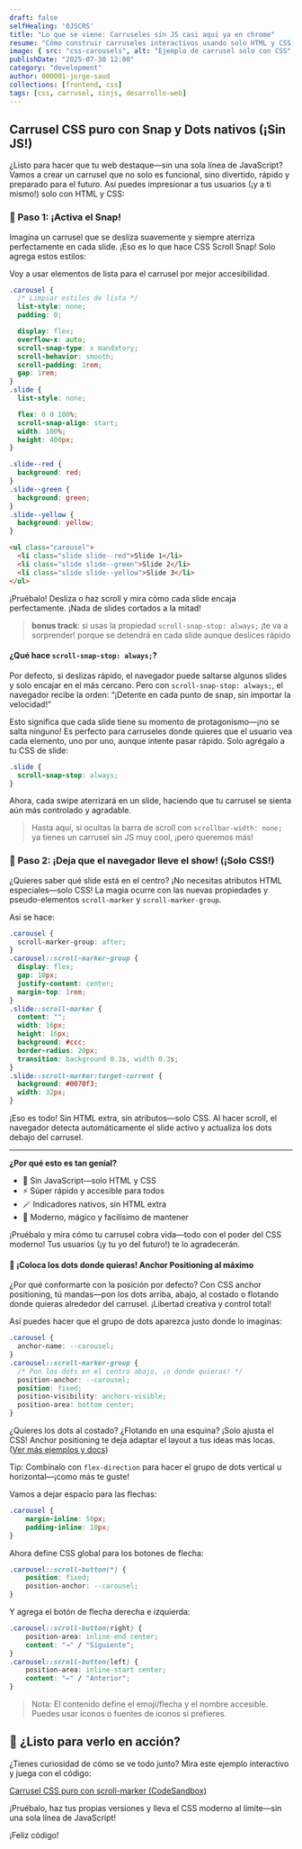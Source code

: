```yaml
---
draft: false
selfHealing: '0JSCRS'
title: "Lo que se viene: Carruseles sin JS casi aqui ya en chrome"
resume: "Cómo construir carruseles interactivos usando solo HTML y CSS, gracias a las nuevas propiedades scroll-marker y scroll-marker-group."
image: { src: "css-carousels", alt: "Ejemplo de carrusel solo con CSS" }
publishDate: "2025-07-30 12:00"
category: "development"
author: 000001-jorge-saud
collections: [frontend, css]
tags: [css, carrusel, sinjs, desarrollo-web]
---
```


## Carrusel CSS puro con Snap y Dots nativos (¡Sin JS!)

¿Listo para hacer que tu web destaque—sin una sola línea de JavaScript? Vamos a crear un carrusel que no solo es funcional, sino divertido, rápido y preparado para el futuro. Así puedes impresionar a tus usuarios (¡y a ti mismo!) solo con HTML y CSS:

### 🎢 Paso 1: ¡Activa el Snap!

Imagina un carrusel que se desliza suavemente y siempre aterriza perfectamente en cada slide. ¡Eso es lo que hace CSS Scroll Snap! Solo agrega estos estilos:

Voy a usar elementos de lista para el carrusel por mejor accesibilidad.

```css
.carousel {
  /* Limpiar estilos de lista */
  list-style: none;
  padding: 0;

  display: flex;
  overflow-x: auto;
  scroll-snap-type: x mandatory;
  scroll-behavior: smooth;
  scroll-padding: 1rem;
  gap: 1rem;
}
.slide {
  list-style: none;

  flex: 0 0 100%;
  scroll-snap-align: start;
  width: 100%;
  height: 400px;
}

.slide--red {
  background: red;
}
.slide--green {
  background: green;
}
.slide--yellow {
  background: yellow;
}
```

```html
<ul class="carousel">
  <li class="slide slide--red">Slide 1</li>
  <li class="slide slide--green">Slide 2</li>
  <li class="slide slide--yellow">Slide 3</li>
</ul>
```

¡Pruébalo! Desliza o haz scroll y mira cómo cada slide encaja perfectamente. ¡Nada de slides cortados a la mitad!

> **bonus track**: si usas la propiedad ```scroll-snap-stop: always;``` ¡te va a sorprender! porque se detendrá en cada slide aunque deslices rápido

#### ¿Qué hace `scroll-snap-stop: always;`?

Por defecto, si deslizas rápido, el navegador puede saltarse algunos slides y solo encajar en el más cercano. Pero con `scroll-snap-stop: always;`, el navegador recibe la orden: “¡Detente en cada punto de snap, sin importar la velocidad!”

Esto significa que cada slide tiene su momento de protagonismo—¡no se salta ninguno! Es perfecto para carruseles donde quieres que el usuario vea cada elemento, uno por uno, aunque intente pasar rápido. Solo agrégalo a tu CSS de slide:

```css
.slide {
  scroll-snap-stop: always;
}
```

Ahora, cada swipe aterrizará en un slide, haciendo que tu carrusel se sienta aún más controlado y agradable.

> Hasta aquí, si ocultas la barra de scroll con ```scrollbar-width: none;``` ya tienes un carrusel sin JS muy cool, ¡pero queremos más!

### 👀 Paso 2: ¡Deja que el navegador lleve el show! (¡Solo CSS!)

¿Quieres saber qué slide está en el centro? ¡No necesitas atributos HTML especiales—solo CSS! La magia ocurre con las nuevas propiedades y pseudo-elementos `scroll-marker` y `scroll-marker-group`.

Así se hace:

```css
.carousel {
  scroll-marker-group: after;
}
.carousel::scroll-marker-group {
  display: flex;
  gap: 10px;
  justify-content: center;
  margin-top: 1rem;
}
.slide::scroll-marker {
  content: "";
  width: 16px;
  height: 16px;
  background: #ccc;
  border-radius: 20px;
  transition: background 0.3s, width 0.3s;
}
.slide::scroll-marker:target-current {
  background: #0070f3;
  width: 32px;
}
```

¡Eso es todo! Sin HTML extra, sin atributos—solo CSS. Al hacer scroll, el navegador detecta automáticamente el slide activo y actualiza los dots debajo del carrusel.

---

**¿Por qué esto es tan genial?**

- 🚫 Sin JavaScript—solo HTML y CSS
- ⚡ Súper rápido y accesible para todos
- 🪄 Indicadores nativos, sin HTML extra
- 🤩 Moderno, mágico y facilísimo de mantener

¡Pruébalo y mira cómo tu carrusel cobra vida—todo con el poder del CSS moderno! Tus usuarios (¡y tu yo del futuro!) te lo agradecerán.

#### 🎯 ¡Coloca los dots donde quieras! Anchor Positioning al máximo

¿Por qué conformarte con la posición por defecto? Con CSS anchor positioning, tú mandas—pon los dots arriba, abajo, al costado o flotando donde quieras alrededor del carrusel. ¡Libertad creativa y control total!

Así puedes hacer que el grupo de dots aparezca justo donde lo imaginas:

```css
.carousel {
  anchor-name: --carousel;
}
.carousel::scroll-marker-group {
  /* Pon los dots en el centro abajo, ¡o donde quieras! */
  position-anchor: --carousel;
  position: fixed;
  position-visibility: anchors-visible;
  position-area: bottom center;
}
```

¿Quieres los dots al costado? ¿Flotando en una esquina? ¡Solo ajusta el CSS! Anchor positioning te deja adaptar el layout a tus ideas más locas. ([Ver más ejemplos y docs](https://developer.chrome.com/blog/anchor-positioning-api?hl=es-419))

Tip: Combínalo con `flex-direction` para hacer el grupo de dots vertical u horizontal—¡como más te guste!

Vamos a dejar espacio para las flechas:

```css
.carousel {
    margin-inline: 50px;
    padding-inline: 10px;
}
```

Ahora define CSS global para los botones de flecha:

```css
.carousel::scroll-button(*) {
    position: fixed;
    position-anchor: --carousel;
}
```

Y agrega el botón de flecha derecha e izquierda:

```css
.carousel::scroll-button(right) {
    position-area: inline-end center;
    content: "→" / "Siguiente";
}
.carousel::scroll-button(left) {
    position-area: inline-start center;
    content: "←" / "Anterior";
}
```

> Nota: El contenido define el emoji/flecha y el nombre accesible. Puedes usar iconos o fuentes de iconos si prefieres.

## 🚀 ¿Listo para verlo en acción?

¿Tienes curiosidad de cómo se ve todo junto? Mira este ejemplo interactivo y juega con el código:

[Carrusel CSS puro con scroll-marker (CodeSandbox)](https://codesandbox.io/p/sandbox/44lqpr)

¡Pruébalo, haz tus propias versiones y lleva el CSS moderno al límite—sin una sola línea de JavaScript!

¡Feliz código!
